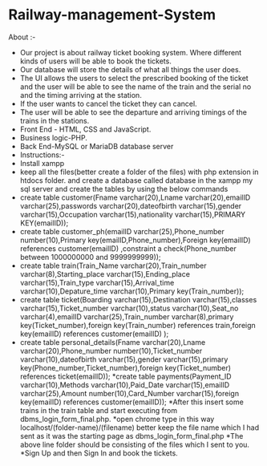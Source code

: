 # Railway-management-System
About :-
* Our project is about railway ticket booking system. Where different kinds of users will be able to book the tickets. 
* Our database will store the details of what all things the user does. 
* The UI allows the users to select the prescribed booking of the ticket and the user will be able to see the name of the train and the  serial no and the timing arriving at the station. 
* If the user wants to cancel the ticket they can cancel. 
* The user will be able to see the departure and arriving timings of the trains in the stations.
* Front End - HTML, CSS and JavaScript.
* Business logic-PHP.
* Back End-MySQL or MariaDB database server
* Instructions:-
*  Install xampp
*  keep all the files(better create a folder of the files) with php extension in  htdocs folder.
and create a database called database in the xampp my sql server and create the tables by using the below commands
* create table customer(Fname varchar(20),Lname varchar(20),emailID varchar(25),passwords varchar(20),dateofbirth varchar(15),gender varchar(15),Occupation varchar(15),nationality varchar(15),PRIMARY KEY(emailID));
* create table customer_ph(emailID varchar(25),Phone_number number(10),Primary key(emailID,Phone_number),Foreign key(emailID) references customer(emailID) ,constraint a check(Phone_number between 1000000000 and 9999999999));
* create table train(Train_Name varchar(20),Train_number varchar(8),Starting_place varchar(15),Ending_place varchar(15),Train_type varchar(15),Arrival_time varchar(10),Depature_time varchar(10),Primary key(Train_number));
* create table ticket(Boarding varchar(15),Destination varchar(15),classes varchar(15),Ticket_number varchar(10),status varchar(10),Seat_no varchar(4),emailID varchar(25),Train_number varchar(8),primary key(Ticket_number),foreign key(Train_number) references train,foreign key(emailID) references customer(emailID) );
* create table personal_details(Fname varchar(20),Lname varchar(20),Phone_number number(10),Ticket_number varchar(10),dateofbirth varchar(15),gender varchar(15),primary key(Phone_number,Ticket_number),foreign key(Ticket_number) references ticket(emailID));
*create table payments(Payment_ID varchar(10),Methods varchar(10),Paid_Date varchar(15),emailID varchar(25),Amount number(10),Card_Number varchar(15),foreign key(emailID) references customer(emailID));
*After this insert some trains in the train table and start executing from dbms_login_form_final.php.
*open chrome type in this way localhost/(folder-name)/(filename) better keep the file name which I had sent as it was the starting page as dbms_login_form_final.php
*The above line folder should be consisting of the files which I sent to you.
*Sign Up and then Sign In and book the tickets.
